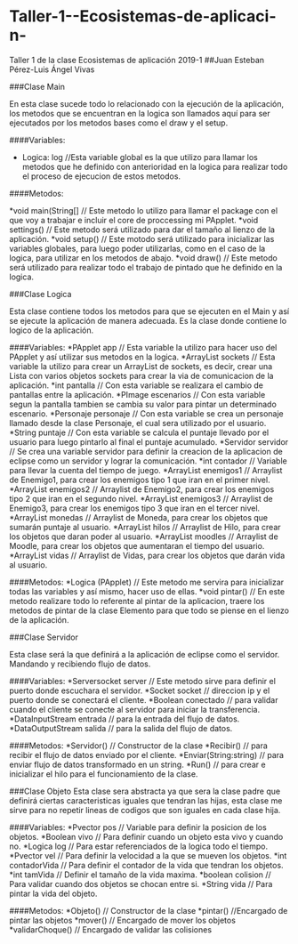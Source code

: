 # Taller-1--Ecosistemas-de-aplicaci-n-
Taller 1 de la clase Ecosistemas de aplicación 2019-1
##Juan Esteban Pérez-Luis Ángel Vivas

###Clase Main

En esta clase sucede todo lo relacionado con la ejecución de la aplicación, los metodos que se encuentran en la logica son llamados aquí para ser ejecutados por los metodos bases como el draw y el setup.

####Variables:

* Logica: log //Esta variable global es la que utilizo para llamar los metodos que he definido con anterioridad en la logica para realizar todo el proceso de ejecucion de estos metodos.

####Metodos:

*void main(String[] // Este metodo lo utilizo para llamar el package con el que voy a trabajar e incluir el core de proccessing mi PApplet.
*void settings() // Este metodo será utilizado para dar el tamaño al lienzo de la aplicación.
*void setup() // Este motodo será utilizado para inicializar las variables globales, para luego poder utilizarlas, como en el caso de la logica, para utilizar en los metodos de abajo.
*void draw() // Este metodo será utilizado para realizar todo el trabajo de pintado que he definido en la logica.

###Clase Logica

Esta clase contiene todos los metodos para que se ejecuten en el Main y así se ejecute la aplicación de manera adecuada. Es la clase donde contiene lo logico de la aplicación.

####Variables:
*PApplet app // Esta variable la utilizo para hacer uso del PApplet y así utilizar sus metodos en la logica.
*ArrayList sockets // Esta variable la utilizo para crear un ArrayList de sockets, es decir, crear una Lista con varios objetos sockets para crear la via de comunicacion de la aplicación.
*int pantalla // Con esta variable se realizara el cambio de pantallas entre la aplicación.
*PImage escenarios // Con esta variable segun la pantalla tambien se cambia su valor para pintar un determinado escenario.
*Personaje personaje // Con esta variable se crea un personaje llamado desde la clase Personaje, el cual sera utilizado por el usuario.
*String puntaje // Con esta variable se calcula el puntaje llevado por el usuario para luego pintarlo al final el puntaje acumulado.
*Servidor servidor // Se crea una variable servidor para definir la creacion de la aplicacion de eclipse como un servidor y lograr la comunicación.
*int contador // Variable para llevar la cuenta del tiempo de juego.
*ArrayList enemigos1 // Arraylist de Enemigo1, para crear los enemigos tipo 1 que iran en el primer nivel.
*ArrayList enemigos2 // Arraylist de Enemigo2, para crear los enemigos tipo 2 que iran en el segundo nivel.
*ArrayList enemigos3 // Arraylist de Enemigo3, para crear los enemigos tipo 3 que iran en el tercer nivel.
*ArrayList monedas // Arraylist de Moneda, para crear los objetos que sumarán puntaje al usuario.
*ArrayList hilos // Arraylist de Hilo, para crear los objetos que daran poder al usuario.
*ArrayList moodles // Arraylist de Moodle, para crear los objetos que aumentaran el tiempo del usuario.
*ArrayList vidas // Arraylist de Vidas, para crear los objetos que darán vida al usuario.

####Metodos:
*Logica (PApplet) // Este metodo me servira para inicializar todas las variables y así mismo, hacer uso de ellas.
*void pintar() // En este metodo realizare todo lo referente al pintar de la aplicacion, traere los metodos de pintar de la clase Elemento para que todo se piense en el lienzo de la aplicación.

###Clase Servidor

Esta clase será la que definirá a la aplicación de eclipse como el servidor. Mandando y recibiendo flujo de datos.

####Variables:
*Serversocket server // Este metodo sirve para definir el puerto donde escuchara el servidor.
*Socket socket // direccion ip y el puerto donde se conectará el cliente.
*Boolean conectado // para validar cuando el cliente se conecte al servidor para iniciar la transferencia.
*DataInputStream entrada // para la entrada del flujo de datos.
*DataOutputStream salida // para la salida del flujo de datos.

####Metodos:
*Servidor() // Constructor de la clase
*Recibir() // para recibir el flujo de datos enviado por el cliente.
*Enviar(String:string) // para enviar flujo de datos transformado en un string.
*Run() // para crear e inicializar el hilo para el funcionamiento de la clase. 

###Clase Objeto
Esta clase sera abstracta ya que sera la clase padre que definirá ciertas caracteristicas iguales que tendran las hijas, esta clase me sirve para no repetir lineas de codigos que son iguales en cada clase hija.

####Variables:
*Pvector pos // Variable para definir la posicion de los objetos.
*Boolean vivo // Para definir cuando un objeto esta vivo y cuando no.
*Logica log // Para estar referenciados de la logica todo el tiempo.
*Pvector vel // Para definir la velocidad a la que se mueven los objetos.
*int contadorVida // Para definir el contador de la vida que tendran los objetos.
*int tamVida // Definir el tamaño de la vida maxima.
*boolean colision // Para validar cuando dos objetos se chocan entre si.
*String vida // Para pintar la vida del objeto.

####Metodos:
*Objeto() // Constructor de la clase
*pintar() //Encargado de pintar las objetos
*mover() // Encargado de mover los objetos
*validarChoque() // Encargado de validar las colisiones
